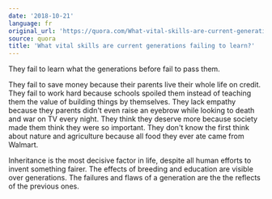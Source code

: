 ```yaml
---
date: '2018-10-21'
language: fr
original_url: 'https://quora.com/What-vital-skills-are-current-generations-failing-to-learn/answer/Clément-Renaud'
source: quora
title: 'What vital skills are current generations failing to learn?'
---
```


They fail to learn what the generations before fail to pass them.

They fail to save money because their parents live their whole life on
credit. They fail to work hard because schools spoiled them instead of
teaching them the value of building things by themselves. They lack
empathy because they parents didn\'t even raise an eyebrow while looking
to death and war on TV every night. They think they deserve more because
society made them think they were so important. They don\'t know the
first think about nature and agriculture because all food they ever ate
came from Walmart.

Inheritance is the most decisive factor in life, despite all human
efforts to invent something fairer. The effects of breeding and
education are visible over generations. The failures and flaws of a
generation are the the reflects of the previous ones.
